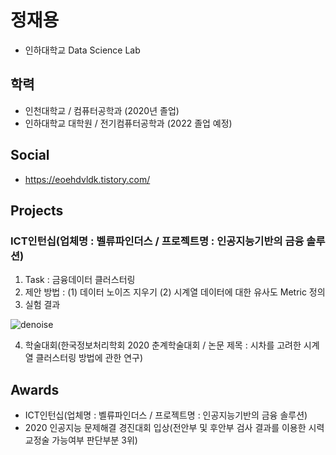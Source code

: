 # 정재용

  + 인하대학교 Data Science Lab  

## 학력
   + 인천대학교 / 컴퓨터공학과 (2020년 졸업)
   + 인하대학교 대학원 / 전기컴퓨터공학과 (2022 졸업 예정)
 
## Social
  + https://eoehdvldk.tistory.com/

## Projects
### ICT인턴십(업체명 : 벨류파인더스 / 프로젝트명 : 인공지능기반의 금융 솔루션)
1. Task : 금융데이터 클러스터링
2. 제안 방법 :
    (1) 데이터 노이즈 지우기
    (2) 시계열 데이터에 대한 유사도 Metric 정의
3. 실험 결과

![denoise](https://user-images.githubusercontent.com/42512062/130620076-60d55314-e337-4c9e-a246-790f8ffdec7c.PNG)


4. 학술대회(한국정보처리학회 2020 춘계학술대회 /  논문 제목 : 시차를 고려한 시계열 클러스터링 방법에 관한 연구)


## Awards
  + ICT인턴십(업체명 : 벨류파인더스 / 프로젝트명 : 인공지능기반의 금융 솔루션)
  + 2020 인공지능 문제해결 경진대회 입상(전안부 및 후안부 검사 결과를 이용한 시력교정술 가능여부 판단부분 3위)
